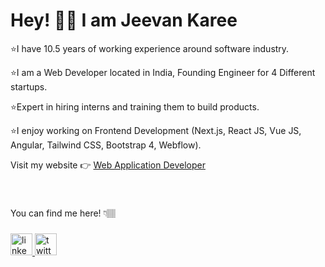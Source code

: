 # Hey! 👋🏼 I am Jeevan Karee

⭐I have 10.5 years of working experience around software industry.

⭐I am a Web Developer located in India, Founding Engineer for 4 Different startups.

⭐️Expert in hiring interns and training them to build products.

⭐️I enjoy working on Frontend Development (Next.js, React JS, Vue JS, Angular, Tailwind CSS, Bootstrap 4, Webflow).

Visit my website 👉 [Web Application Developer](https://jeevankaree.com/)
 
###
<br>
<p align="left">You can find me here! 👇🏽</p>


###

<div align="left">
  <a href="https://www.linkedin.com/in/jeevankumarkaree/" target="_blank">
    <img src="https://img.shields.io/static/v1?message=LinkedIn&logo=linkedin&label=&color=0077B5&logoColor=white&labelColor=&style=for-the-badge" height="35" alt="linkedin logo"  />
  </a>
  <a href="https://twitter.com/JeevanKaree" target="_blank">
    <img src="https://img.shields.io/static/v1?message=Twitter&logo=twitter&label=&color=1DA1F2&logoColor=white&labelColor=&style=for-the-badge" height="35" alt="twitter logo"  />
  </a>
</div>
